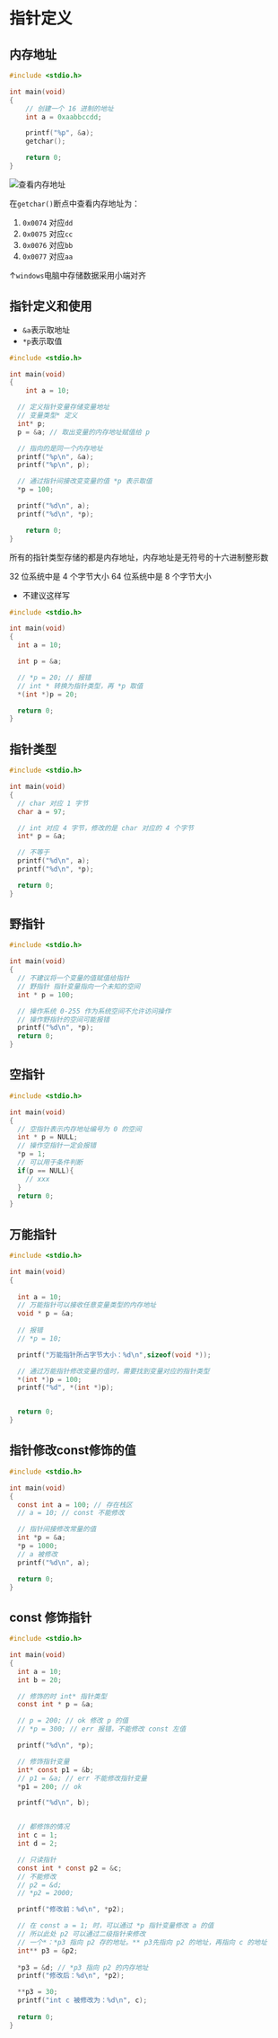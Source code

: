 # 指针定义

## 内存地址

```c
#include <stdio.h>

int main(void)
{
	// 创建一个 16 进制的地址
	int a = 0xaabbccdd;

	printf("%p", &a);
	getchar();

	return 0;
}
```

![查看内存地址](../img/指针/1.png)

在`getchar()`断点中查看内存地址为：

1. `0x0074` 对应`dd`
2. `0x0075` 对应`cc`
3. `0x0076` 对应`bb`
4. `0x0077` 对应`aa`

↑`windows`电脑中存储数据采用小端对齐

## 指针定义和使用

- `&a`表示取地址
- `*p`表示取值

```c
#include <stdio.h>

int main(void)
{
	int a = 10;

  // 定义指针变量存储变量地址
  // 变量类型* 定义
  int* p;
  p = &a; // 取出变量的内存地址赋值给 p

  // 指向的是同一个内存地址
  printf("%p\n", &a);
  printf("%p\n", p);

  // 通过指针间接改变变量的值 *p 表示取值
  *p = 100;

  printf("%d\n", a);
  printf("%d\n", *p);

	return 0;
}
```

所有的指针类型存储的都是内存地址，内存地址是无符号的十六进制整形数

32 位系统中是 4 个字节大小
64 位系统中是 8 个字节大小

- 不建议这样写

```c
#include <stdio.h>

int main(void)
{
  int a = 10;

  int p = &a;

  // *p = 20; // 报错
  // int * 转换为指针类型，再 *p 取值
  *(int *)p = 20;

  return 0;
}
```

## 指针类型

```c
#include <stdio.h>

int main(void)
{
  // char 对应 1 字节
  char a = 97;

  // int 对应 4 字节，修改的是 char 对应的 4 个字节
  int* p = &a;

  // 不等于
  printf("%d\n", a);
  printf("%d\n", *p);

  return 0;
}
```

## 野指针

```c
#include <stdio.h>

int main(void)
{
  // 不建议将一个变量的值赋值给指针
  // 野指针 指针变量指向一个未知的空间
  int * p = 100;

  // 操作系统 0-255 作为系统空间不允许访问操作
  // 操作野指针的空间可能报错
  printf("%d\n", *p);
  return 0;
}
```

## 空指针

```c
#include <stdio.h>

int main(void)
{
  // 空指针表示内存地址编号为 0 的空间
  int * p = NULL;
  // 操作空指针一定会报错
  *p = 1;
  // 可以用于条件判断
  if(p == NULL){
    // xxx
  }
  return 0;
}
```

## 万能指针

```c
#include <stdio.h>

int main(void)
{
  
  int a = 10;
  // 万能指针可以接收任意变量类型的内存地址
  void * p = &a;
  
  // 报错
  // *p = 10;

  printf("万能指针所占字节大小：%d\n",sizeof(void *));

  // 通过万能指针修改变量的值时，需要找到变量对应的指针类型
  *(int *)p = 100;
  printf("%d", *(int *)p);


  return 0;
}
```


## 指针修改const修饰的值

```c
#include <stdio.h>

int main(void)
{
  const int a = 100; // 存在栈区
  // a = 10; // const 不能修改

  // 指针间接修改常量的值
  int *p = &a;
  *p = 1000;
  // a 被修改
  printf("%d\n", a);

  return 0;
}
```

## const 修饰指针

```c
#include <stdio.h>

int main(void)
{
  int a = 10;
  int b = 20;

  // 修饰的时 int* 指针类型
  const int * p = &a;

  // p = 200; // ok 修改 p 的值
  // *p = 300; // err 报错，不能修改 const 左值

  printf("%d\n", *p);

  // 修饰指针变量
  int* const p1 = &b;
  // p1 = &a; // err 不能修改指针变量
  *p1 = 200; // ok

  printf("%d\n", b);


  // 都修饰的情况
  int c = 1;
  int d = 2;

  // 只读指针
  const int * const p2 = &c;
  // 不能修改
  // p2 = &d;
  // *p2 = 2000;

  printf("修改前：%d\n", *p2);

  // 在 const a = 1; 时，可以通过 *p 指针变量修改 a 的值
  // 所以此处 p2 可以通过二级指针来修改
  // 一个*：*p3 指向 p2 存的地址。** p3先指向 p2 的地址，再指向 c 的地址
  int** p3 = &p2; 
  
  *p3 = &d; // *p3 指向 p2 的内存地址
  printf("修改后：%d\n", *p2);

  **p3 = 30;
  printf("int c 被修改为：%d\n", c);
  
  return 0;
}
```